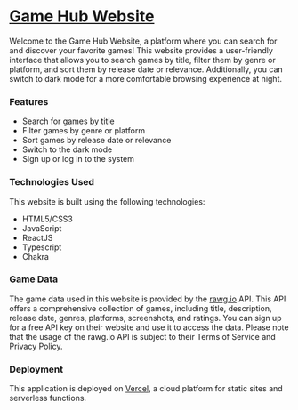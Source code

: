 # [Game Hub Website](https://game-hub-rosy.vercel.app/)
Welcome to the Game Hub Website, a platform where you can search for and discover your favorite games! This website provides a user-friendly interface that allows you to search games by title, filter them by genre or platform, and sort them by release date or relevance. Additionally, you can switch to dark mode for a more comfortable browsing experience at night.

### Features
- Search for games by title
- Filter games by genre or platform
- Sort games by release date or relevance
- Switch to the dark mode
- Sign up or log in to the system

### Technologies Used
This website is built using the following technologies:
- HTML5/CSS3
- JavaScript
- ReactJS
- Typescript
- Chakra

### Game Data
The game data used in this website is provided by the [rawg.io](https://rawg.io/) API. This API offers a comprehensive collection of games, including title, description, release date, genres, platforms, screenshots, and ratings. You can sign up for a free API key on their website and use it to access the data. Please note that the usage of the rawg.io API is subject to their Terms of Service and Privacy Policy.

### Deployment
This application is deployed on [Vercel](https://vercel.com/), a cloud platform for static sites and serverless functions.

